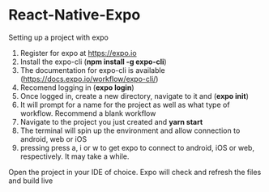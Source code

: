 # React-Native-Expo
Setting up a project with expo


1. Register for expo at https://expo.io
2. Install the expo-cli (**npm install -g expo-cli**)
3. The documentation for expo-cli is available (https://docs.expo.io/workflow/expo-cli/)
4. Recomend logging in (**expo login**)
5. Once logged in, create a new directory, navigate to it and (**expo init**)
6. It will prompt for a name for the project as well as what type of workflow. Recommend a blank workflow
7. Navigate to the project you just created and **yarn start**
8. The terminal will spin up the environment and allow connection to android, web or iOS
9. pressing press a, i or w to get expo to connect to android, iOS or web, respectively. It may take a while.

Open the project in your IDE of choice. Expo will check and refresh the files and build live
